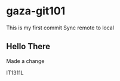 # gaza-git101
This is my first commit
Sync remote to local

## Hello There

Made a change 

IT1311L
